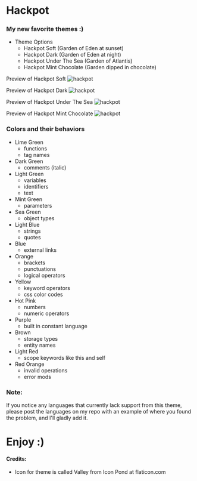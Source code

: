 # Hackpot

### My new favorite themes :)

* Theme Options
  * Hackpot Soft (Garden of Eden at sunset)
  * Hackpot Dark (Garden of Eden at night)
  * Hackpot Under The Sea (Garden of Atlantis)
  * Hackpot Mint Chocolate (Garden dipped in chocolate)

Preview of Hackpot Soft
![hackpot](https://github.com/wwmyers/hackpot/raw/master/images/hackpotsoft.png)

Preview of Hackpot Dark
![hackpot](https://github.com/wwmyers/hackpot/raw/master/images/hackpotdark.png)

Preview of Hackpot Under The Sea
![hackpot](https://github.com/wwmyers/hackpot/raw/master/images/hackpotunderthesea.png)

Preview of Hackpot Mint Chocolate
![hackpot](https://github.com/wwmyers/hackpot/raw/master/images/hackpotmintchocolate.png)

### Colors and their behaviors

* Lime Green
  * functions
  * tag names
* Dark Green
  * comments (italic)
* Light Green
  * variables
  * identifiers
  * text
* Mint Green
  * parameters
* Sea Green
  * object types
* Light Blue
  * strings
  * quotes
* Blue
  * external links
* Orange
  * brackets
  * punctuations
  * logical operators
* Yellow
  * keyword operators
  * css color codes
* Hot Pink
  * numbers
  * numeric operators
* Purple
  * built in constant language
* Brown
  * storage types
  * entity names
* Light Red
  * scope keywords like this and self
* Red Orange
  * invalid operations
  * error mods

### Note:

If you notice any languages that currently lack support from this theme, please post the languages on my repo with an example of where you found the problem, and I'll gladly add it.

# Enjoy :)

#### Credits:

* Icon for theme is called Valley from Icon Pond at flaticon.com

<!--ctrl+shift+v to preview-->